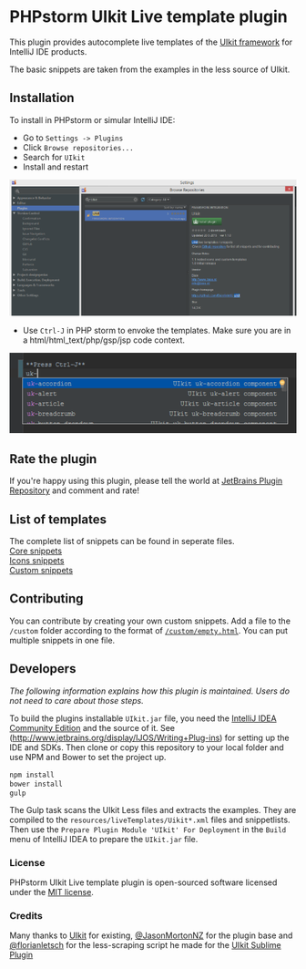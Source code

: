 # PHPstorm UIkit Live template plugin

This plugin provides autocomplete live templates of the [UIkit framework](http://getuikit.com) for IntelliJ IDE products.

The basic snippets are taken from the examples in the less source of UIkit.

## Installation

To install in PHPstorm or simular IntelliJ IDE:

* Go to `Settings -> Plugins`
* Click `Browse repositories...`
* Search for `UIkit`
* Install and restart

![Install plugin](/assets/install_plugin.png)

* Use `Ctrl-J` in PHP storm to envoke the templates. Make sure you are in a html/html_text/php/gsp/jsp code context.

![Use template](/assets/use_template.png)

## Rate the plugin

If you're happy using this plugin, please tell the world at [JetBrains Plugin Repository](https://plugins.jetbrains.com/plugin/7791) 
and comment and rate!

## List of templates

The complete list of snippets can be found in seperate files.  
[Core snippets](/assets/snippetlist-core.md)  
[Icons snippets](/assets/snippetlist-icons.md)  
[Custom snippets](/assets/snippetlist-custom.md)

## Contributing

You can contribute by creating your own custom snippets. Add a file to the `/custom` folder according to the format of 
[`/custom/empty.html`](https://github.com/Bixie/intellij-uikit/blob/master/custom/empty.html). You can put multiple snippets in
one file.

## Developers

*The following information explains how this plugin is maintained. Users do not need to care about those steps.*

To build the plugins installable `UIkit.jar` file, you need the [IntelliJ IDEA Community Edition](https://www.jetbrains.com/idea/) and the 
source of it. See (http://www.jetbrains.org/display/IJOS/Writing+Plug-ins) for setting up the IDE and SDKs.
Then clone or copy this repository to your local folder and use NPM and Bower to set the project up.

```
npm install
bower install
gulp
```

The Gulp task scans the UIkit Less files and extracts the examples. They are compiled to the `resources/liveTemplates/Uikit*.xml` files and snippetlists.
Then use the `Prepare Plugin Module 'UIkit' For Deployment` in the `Build` menu of IntelliJ IDEA to prepare the `UIkit.jar` file.

### License

PHPstorm UIkit Live template plugin is open-sourced software licensed under the [MIT license](http://opensource.org/licenses/MIT).

### Credits
Many thanks to [UIkit](http://getuikit.com) for existing, [@JasonMortonNZ](https://github.com/JasonMortonNZ/bootstrap3-phpstorm-plugin) 
for the plugin base and [@florianletsch](https://github.com/florianletsch) for the less-scraping script he made for the 
[UIkit Sublime Plugin](https://github.com/uikit/uikit-sublime)